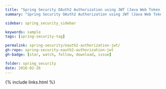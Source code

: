 ```yaml
---
title: "Spring Security OAuth2 Authorization using JWT (Java Web Token)"
summary: "Spring Security OAuth2 Authorization using JWT (Java Web Token)"

sidebar: spring_security_sidebar

keywords: sample
tags: [spring-security-tag]

permalink: spring-security/oauth2-authorization-jwt/
gh-repo: spring-security-oauth2-authorization-jwt
gh-badge: [star, watch, follow, download, issue]

folder: spring_security
date: 2016-02-26
---
```


{% include links.html %}
